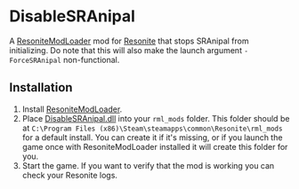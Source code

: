 # DisableSRAnipal

A [ResoniteModLoader](https://github.com/resonite-modding-group/ResoniteModLoader) mod for [Resonite](https://resonite.com/) that stops SRAnipal from initializing. Do note that this will also make the launch argument `-ForceSRAnipal` non-functional.

## Installation
1. Install [ResoniteModLoader](https://github.com/resonite-modding-group/ResoniteModLoader).
1. Place [DisableSRAnipal.dll](https://github.com/XDelta/DisableSRAnipal/releases/latest/download/DisableSRAnipal.dll) into your `rml_mods` folder. This folder should be at `C:\Program Files (x86)\Steam\steamapps\common\Resonite\rml_mods` for a default install. You can create it if it's missing, or if you launch the game once with ResoniteModLoader installed it will create this folder for you.
1. Start the game. If you want to verify that the mod is working you can check your Resonite logs.
